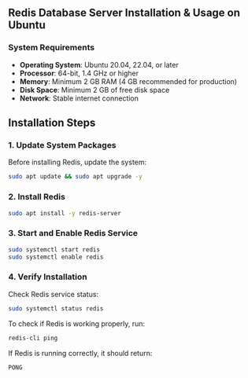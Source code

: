 ## Redis Database Server Installation & Usage on Ubuntu

### **System Requirements**

- **Operating System**: Ubuntu 20.04, 22.04, or later
- **Processor**: 64-bit, 1.4 GHz or higher
- **Memory**: Minimum 2 GB RAM (4 GB recommended for production)
- **Disk Space**: Minimum 2 GB of free disk space
- **Network**: Stable internet connection


## **Installation Steps**

### **1. Update System Packages**
Before installing Redis, update the system:

```bash
sudo apt update && sudo apt upgrade -y
```

### **2. Install Redis**
```bash
sudo apt install -y redis-server
```

### **3. Start and Enable Redis Service**

```bash
sudo systemctl start redis
sudo systemctl enable redis
```

### **4. Verify Installation**
Check Redis service status:

```bash
sudo systemctl status redis
```

To check if Redis is working properly, run:
```bash
redis-cli ping
```
If Redis is running correctly, it should return:
```
PONG
```